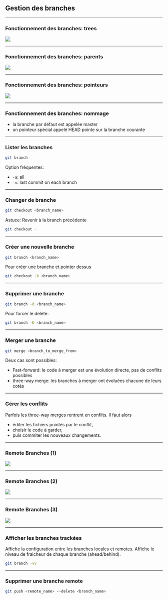 ## Gestion des branches

----

### Fonctionnement des branches: trees
<img src="images/commit-and-tree.png" style="background:none; border:none; box-shadow:none;"/>

----

### Fonctionnement des branches: parents
<img src="images/commits-and-parents.png" style="background:none; border:none; box-shadow:none;"/>

----

### Fonctionnement des branches: pointeurs
<img src="images/branch-and-history.png" style="background:none; border:none; box-shadow:none;"/>

----

### Fonctionnement des branches: nommage

* la branche par défaut est appelée master
* un pointeur spécial appelé HEAD pointe sur la branche courante

----

### Lister les branches
```bash
git branch
```
Option fréquentes:
* `-a`: all
* `-v`: last commit on each branch

----

### Changer de branche
```bash
git checkout <branch_name>
```
Astuce: Revenir à la branch précédente
```bash
git checkout -
```

----

### Créer une nouvelle branche
```bash
git branch <branch_name>
```
Pour créer une branche et pointer dessus
```bash
git checkout -b <branch_name>
```

----

### Supprimer une branche
```bash
git branch -d <branch_name>
```
Pour forcer le delete:
```bash
git branch -D <branch_name>
```

----

### Merger une branche
```bash
git merge <branch_to_merge_from>
```
Deux cas sont possibles:
* Fast-forward: le code à merger est une évolution directe, pas de conflits possibles
* three-way merge: les branches à merger ont évoluées chacune de leurs cotés

----

### Gérer les conflits
Parfois les three-way merges rentrent en conflits. Il faut alors
* éditer les fichiers pointés par le conflit,
* choisir le code à garder,
* puis commiter les nouveaux changements.

----

### Remote Branches (1)
<img src="images/remote-branches-1.png" style="border:none; box-shadow:none;"/>

----

### Remote Branches (2)
<img src="images/remote-branches-2.png" style="background:none; border:none; box-shadow:none;"/>

----

### Remote Branches (3)
<img src="images/remote-branches-3.png" style="background:none; border:none; box-shadow:none;"/>

----

### Afficher les branches trackées
Affiche la configuration entre les branches locales et remotes. Affiche le niveau de fraicheur de chaque branche (ahead/behind).
```bash
git branch -vv
```

----

### Supprimer une branche remote

```bash
git push <remote_name> --delete <branch_name>
```

